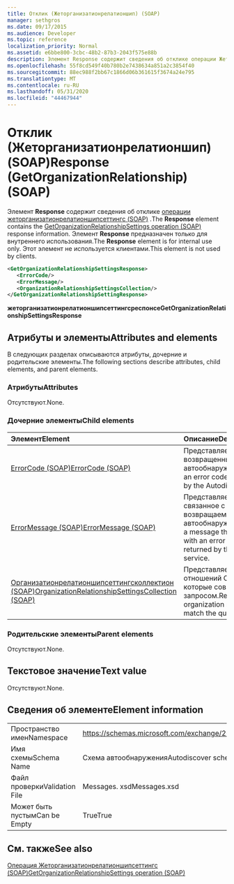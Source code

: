 ```yaml
---
title: Отклик (Жеторганизатионрелатионшип) (SOAP)
manager: sethgros
ms.date: 09/17/2015
ms.audience: Developer
ms.topic: reference
localization_priority: Normal
ms.assetid: e6bbe800-3cbc-48b2-87b3-2043f575e88b
description: Элемент Response содержит сведения об отклике операции Жеторганизатионрелатионшипсеттингс (SOAP). Элемент Response предназначен только для внутреннего использования. Этот элемент не используется клиентами.
ms.openlocfilehash: 55f8cd549f40b780b2e7438634a851a2c3854f40
ms.sourcegitcommit: 88ec988f2bb67c1866d06b361615f3674a24e795
ms.translationtype: MT
ms.contentlocale: ru-RU
ms.lasthandoff: 05/31/2020
ms.locfileid: "44467944"
---
```

# <a name="response-getorganizationrelationship-soap"></a><span data-ttu-id="4a532-105">Отклик (Жеторганизатионрелатионшип) (SOAP)</span><span class="sxs-lookup"><span data-stu-id="4a532-105">Response (GetOrganizationRelationship) (SOAP)</span></span>

<span data-ttu-id="4a532-106">Элемент **Response** содержит сведения об отклике [операции жеторганизатионрелатионшипсеттингс (SOAP)](getorganizationrelationshipsettings-operation-soap.md) .</span><span class="sxs-lookup"><span data-stu-id="4a532-106">The **Response** element contains the [GetOrganizationRelationshipSettings operation (SOAP)](getorganizationrelationshipsettings-operation-soap.md) response information.</span></span> <span data-ttu-id="4a532-107">Элемент **Response** предназначен только для внутреннего использования.</span><span class="sxs-lookup"><span data-stu-id="4a532-107">The **Response** element is for internal use only.</span></span> <span data-ttu-id="4a532-108">Этот элемент не используется клиентами.</span><span class="sxs-lookup"><span data-stu-id="4a532-108">This element is not used by clients.</span></span> 
  
```XML
<GetOrganizationRelationshipSettingsResponse>
   <ErrorCode/>
   <ErrorMessage/>
   <OrganizationRelationshipSettingsCollection/>
</GetOrganizationRelationshipSettingResponse>
```

 <span data-ttu-id="4a532-109">**жеторганизатионрелатионшипсеттингсреспонсе**</span><span class="sxs-lookup"><span data-stu-id="4a532-109">**GetOrganizationRelationshipSettingsResponse**</span></span>
## <a name="attributes-and-elements"></a><span data-ttu-id="4a532-110">Атрибуты и элементы</span><span class="sxs-lookup"><span data-stu-id="4a532-110">Attributes and elements</span></span>

<span data-ttu-id="4a532-111">В следующих разделах описываются атрибуты, дочерние и родительские элементы.</span><span class="sxs-lookup"><span data-stu-id="4a532-111">The following sections describe attributes, child elements, and parent elements.</span></span>
  
### <a name="attributes"></a><span data-ttu-id="4a532-112">Атрибуты</span><span class="sxs-lookup"><span data-stu-id="4a532-112">Attributes</span></span>

<span data-ttu-id="4a532-113">Отсутствуют.</span><span class="sxs-lookup"><span data-stu-id="4a532-113">None.</span></span>
  
### <a name="child-elements"></a><span data-ttu-id="4a532-114">Дочерние элементы</span><span class="sxs-lookup"><span data-stu-id="4a532-114">Child elements</span></span>

|<span data-ttu-id="4a532-115">**Элемент**</span><span class="sxs-lookup"><span data-stu-id="4a532-115">**Element**</span></span>|<span data-ttu-id="4a532-116">**Описание**</span><span class="sxs-lookup"><span data-stu-id="4a532-116">**Description**</span></span>|
|:-----|:-----|
|[<span data-ttu-id="4a532-117">ErrorCode (SOAP)</span><span class="sxs-lookup"><span data-stu-id="4a532-117">ErrorCode (SOAP)</span></span>](errorcode-soap.md) <br/> |<span data-ttu-id="4a532-118">Представляет код ошибки, возвращенный службой автообнаружения.</span><span class="sxs-lookup"><span data-stu-id="4a532-118">Represents an error code that is returned by the Autodiscover service.</span></span>  <br/> |
|[<span data-ttu-id="4a532-119">ErrorMessage (SOAP)</span><span class="sxs-lookup"><span data-stu-id="4a532-119">ErrorMessage (SOAP)</span></span>](errormessage-soap.md) <br/> |<span data-ttu-id="4a532-120">Представляет сообщение, связанное с кодом ошибки, возвращаемым службой автообнаружения.</span><span class="sxs-lookup"><span data-stu-id="4a532-120">Represents a message that is associated with an error code that is returned by the Autodiscover service.</span></span>  <br/> |
|[<span data-ttu-id="4a532-121">Организатионрелатионшипсеттингсколлектион (SOAP)</span><span class="sxs-lookup"><span data-stu-id="4a532-121">OrganizationRelationshipSettingsCollection (SOAP)</span></span>](organizationrelationshipsettingscollection-soap.md) <br/> |<span data-ttu-id="4a532-122">Представляет список отношений Организации, которые совпадают с запросом.</span><span class="sxs-lookup"><span data-stu-id="4a532-122">Represents a list of organization relationships that match the query.</span></span>  <br/> |
   
### <a name="parent-elements"></a><span data-ttu-id="4a532-123">Родительские элементы</span><span class="sxs-lookup"><span data-stu-id="4a532-123">Parent elements</span></span>

<span data-ttu-id="4a532-124">Отсутствуют.</span><span class="sxs-lookup"><span data-stu-id="4a532-124">None.</span></span>
  
## <a name="text-value"></a><span data-ttu-id="4a532-125">Текстовое значение</span><span class="sxs-lookup"><span data-stu-id="4a532-125">Text value</span></span>

<span data-ttu-id="4a532-126">Отсутствуют.</span><span class="sxs-lookup"><span data-stu-id="4a532-126">None.</span></span>
  
## <a name="element-information"></a><span data-ttu-id="4a532-127">Сведения об элементе</span><span class="sxs-lookup"><span data-stu-id="4a532-127">Element information</span></span>

|||
|:-----|:-----|
|<span data-ttu-id="4a532-128">Пространство имен</span><span class="sxs-lookup"><span data-stu-id="4a532-128">Namespace</span></span>  <br/> |https://schemas.microsoft.com/exchange/2010/Autodiscover  <br/> |
|<span data-ttu-id="4a532-129">Имя схемы</span><span class="sxs-lookup"><span data-stu-id="4a532-129">Schema Name</span></span>  <br/> |<span data-ttu-id="4a532-130">Схема автообнаружения</span><span class="sxs-lookup"><span data-stu-id="4a532-130">Autodiscover schema</span></span>  <br/> |
|<span data-ttu-id="4a532-131">Файл проверки</span><span class="sxs-lookup"><span data-stu-id="4a532-131">Validation File</span></span>  <br/> |<span data-ttu-id="4a532-132">Messages. xsd</span><span class="sxs-lookup"><span data-stu-id="4a532-132">Messages.xsd</span></span>  <br/> |
|<span data-ttu-id="4a532-133">Может быть пустым</span><span class="sxs-lookup"><span data-stu-id="4a532-133">Can be Empty</span></span>  <br/> |<span data-ttu-id="4a532-134">True</span><span class="sxs-lookup"><span data-stu-id="4a532-134">True</span></span>  <br/> |
   
## <a name="see-also"></a><span data-ttu-id="4a532-135">См. также</span><span class="sxs-lookup"><span data-stu-id="4a532-135">See also</span></span>



[<span data-ttu-id="4a532-136">Операция Жеторганизатионрелатионшипсеттингс (SOAP)</span><span class="sxs-lookup"><span data-stu-id="4a532-136">GetOrganizationRelationshipSettings operation (SOAP)</span></span>](getorganizationrelationshipsettings-operation-soap.md)

